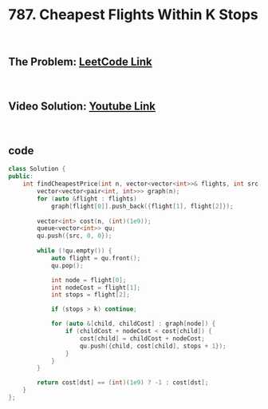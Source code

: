 # 787. Cheapest Flights Within K Stops

<br>

## The Problem: [LeetCode Link](https://leetcode.com/problems/cheapest-flights-within-k-stops/)

<br>

## Video Solution: [Youtube Link](https://youtu.be/4-Rv7qXfmLM)

<br>

## code

```cpp
class Solution {
public:
    int findCheapestPrice(int n, vector<vector<int>>& flights, int src, int dst, int k) {
        vector<vector<pair<int, int>>> graph(n);
        for (auto &flight : flights)
            graph[flight[0]].push_back({flight[1], flight[2]});
        
        vector<int> cost(n, (int)(1e9));
        queue<vector<int>> qu;
        qu.push({src, 0, 0});
        
        while (!qu.empty()) {
            auto flight = qu.front();
            qu.pop();

            int node = flight[0];
            int nodeCost = flight[1];
            int stops = flight[2];

            if (stops > k) continue;

            for (auto &[child, childCost] : graph[node]) {
                if (childCost + nodeCost < cost[child]) {
                    cost[child] = childCost + nodeCost;
                    qu.push({child, cost[child], stops + 1});
                }
            }
        }

        return cost[dst] == (int)(1e9) ? -1 : cost[dst];
    }
};
```
